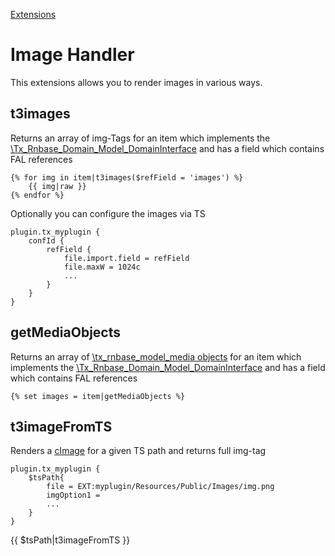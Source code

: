 [Extensions](../extensions.md)

# Image Handler

This extensions allows you to render images in various ways.

## t3images

Returns an array of img-Tags for an item which implements the [\Tx_Rnbase_Domain_Model_DomainInterface](https://github.com/digedag/rn_base/blob/master/Classes/Domain/Model/DomainInterface.php) and has a field which contains FAL references

```twig
{% for img in item|t3images($refField = 'images') %}
    {{ img|raw }}
{% endfor %}
```

Optionally you can configure the images via TS
```
plugin.tx_myplugin {
    confId {
        refField {
            file.import.field = refField
            file.maxW = 1024c
            ...
        }
    }
}
```


## getMediaObjects

Returns an array of [\tx_rnbase_model_media objects](https://github.com/digedag/rn_base/blob/master/model/class.tx_rnbase_model_media.php) for an item which implements the [\Tx_Rnbase_Domain_Model_DomainInterface](https://github.com/digedag/rn_base/blob/master/Classes/Domain/Model/DomainInterface.php) and has a field which contains FAL references

```twig
{% set images = item|getMediaObjects %}
```


## t3imageFromTS

Renders a [cImage](https://docs.typo3.org/typo3cms/TyposcriptReference/ContentObjects/Image/Index.html) for a given TS path and returns full img-tag

```
plugin.tx_myplugin {
    $tsPath{
        file = EXT:myplugin/Resources/Public/Images/img.png
        imgOption1 =
        ...
    }
}
```

{{ $tsPath|t3imageFromTS }}
